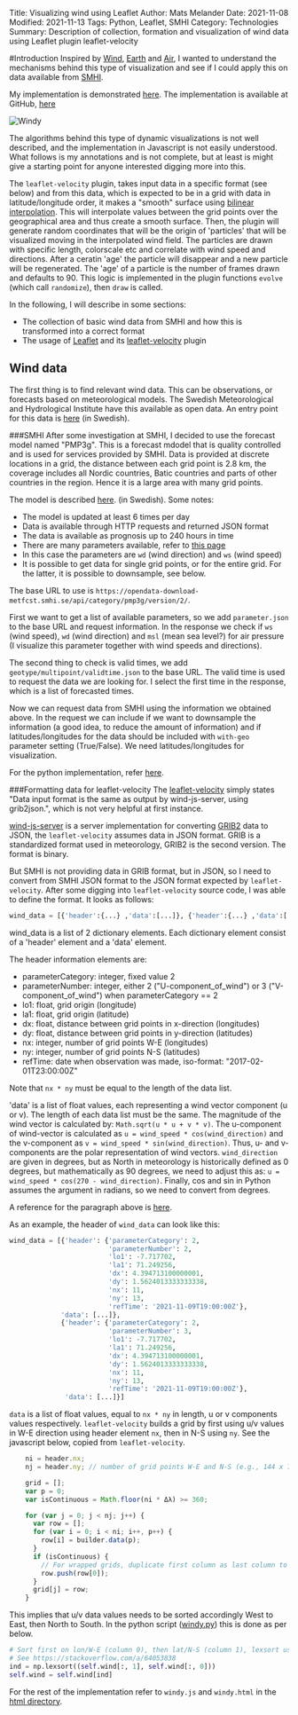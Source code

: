 Title: Visualizing wind using Leaflet
Author: Mats Melander
Date: 2021-11-08
Modified: 2021-11-13
Tags: Python, Leaflet, SMHI
Category: Technologies
Summary: Description of collection, formation and visualization of wind data using Leaflet plugin leaflet-velocity

#Introduction
Inspired by [Wind](http://hint.fm/wind/), 
[Earth](https://earth.nullschool.net/#current/wind/surface/level/orthographic=-343.58,23.08,421) and
[Air](https://air.nullschool.net/), I wanted to understand the mechanisms behind this type of visualization and see
if I could apply this on data available from [SMHI](https://www.smhi.se/en/about-smhi).

My implementation is demonstrated [here](https://www.viltstigen.se/windy/windy.html). The implementation is available
at GitHub, [here](https://github.com/Wolfrax/windy)

![Windy]({static}/img/windy.png)

The algorithms behind this type of dynamic visualizations is not well described, and the implementation in Javascript
is not easily understood. What follows is my annotations and is not complete, but at least is might give a starting
point for anyone interested digging more into this.

The `leaflet-velocity` plugin, takes input data in a specific format (see below) and from this data, which is 
expected to be in a grid with data in latitude/longitude order, it makes a "smooth" surface using 
[bilinear interpolation](https://en.wikipedia.org/wiki/Bilinear_interpolation). This will interpolate values between
the grid points over the geographical area and thus create a smooth surface. Then, the plugin will generate random 
coordinates that will be the origin of 'particles' that will be visualized moving in the interpolated wind field. 
The particles are drawn with specific length, colorscale etc and correlate with wind speed and directions. After a 
ceratin 'age' the particle will disappear and a new particle will be regenerated. The 'age' of a particle is the number
of frames drawn and defaults to 90. This logic is implemented in the plugin functions `evolve` (which call `randomize`),
then `draw` is called.

In the following, I will describe in some sections:

* The collection of basic wind data from SMHI and how this is transformed into a correct format
* The usage of [Leaflet](https://leafletjs.com/) and its [leaflet-velocity](https://github.com/onaci/leaflet-velocity) plugin

## Wind data
The first thing is to find relevant wind data. This can be observations, or forecasts based on meteorological models.
The Swedish Meteorological and Hydrological Institute have this available as open data.
An entry point for this data is [here](https://www.smhi.se/data/utforskaren-oppna-data/) (in Swedish).

###SMHI
After some investigation at SMHI, I decided to use the forecast model named "PMP3g". This is a forecast mdodel that is 
quality controlled and is used for services provided by SMHI. Data is provided at discrete locations in a grid, the 
distance between each grid point is 2.8 km, the coverage includes all Nordic countries, Batic countries and parts of 
other countries in the region. Hence it is a large area with many grid points.

The model is described [here](https://www.smhi.se/data/utforskaren-oppna-data/meteorologisk-prognosmodell-pmp3g-2-8-km-upplosning-api).
(in Swedish).
Some notes:

* The model is updated at least 6 times per day
* Data is available through HTTP requests and returned JSON format
* The data is available as prognosis up to 240 hours in time
* There are many parameters available, refer to [this page](http://opendata.smhi.se/apidocs/metfcst/parameters.html)
* In this case the parameters are `wd` (wind direction) and `ws` (wind speed)
* It is possible to get data for single grid points, or for the entire grid. For the latter, it is possible to downsample, see below.

The base URL to use is `https://opendata-download-metfcst.smhi.se/api/category/pmp3g/version/2/`.

First we want to get a list of available parameters, so we add `parameter.json` to the base URL and
request information. In the response we check if `ws` (wind speed), `wd` (wind direction) and `msl` (mean sea level?)
for air pressure (I visualize this parameter together with wind speeds and directions).

The second thing to check is valid times, we add `geotype/multipoint/validtime.json` to the base URL. The valid time is
used to request the data we are looking for. I select the first time in the response, which is a list of forecasted times.

Now we can request data from SMHI using the information we obtained above. In the request we can include if we want to
downsample the information (a good idea, to reduce the amount of information) and if latitudes/longitudes for the data
should be included with `with-geo` parameter setting (True/False). We need latitudes/longitudes for visualization.

For the python implementation, refer [here](https://github.com/Wolfrax/windy/blob/master/windy.py).

###Formatting data for leaflet-velocity
The [leaflet-velocity](https://github.com/onaci/leaflet-velocity) simply states "Data input format is the same as 
output by wind-js-server, using grib2json.", which is not very helpful at first instance.

[wind-js-server](https://github.com/danwild/wind-js-server) is a server implementation for converting
[GRIB2](https://en.wikipedia.org/wiki/GRIB) data to JSON, the `leaflet-velocity` assumes data in JSON format.
GRIB is a standardized format used in meteorology, GRIB2 is the second version. The format is binary.

But SMHI is not providing data in GRIB format, but in JSON, so I need to convert from SMHI JSON format to the JSON
format expected by `leaflet-velocity`. After some digging into `leaflet-velocity` source code, I was able to define the
format. It looks as follows:

```python
wind_data = [{'header':{...} ,'data':[...]}, {'header':{...} ,'data':[...]}]
```

wind_data is a list of 2 dictionary elements. Each dictionary element consist of a 'header' element and a
'data' element.

The header information elements are:

* parameterCategory: integer, fixed value 2
* parameterNumber: integer, either 2 ("U-component_of_wind") or 3 ("V-component_of_wind") when parameterCategory == 2
* lo1: float, grid origin (longitude)
* la1: float, grid origin (latitude)
* dx: float, distance between grid points in x-direction (longitudes)
* dy: float, distance between grid points in y-direction (latitudes)
* nx: integer, number of grid points W-E (longitudes)
* ny: integer, number of grid points N-S (latitudes)
* refTime: date when observation was made, iso-format: "2017-02-01T23:00:00Z"

Note that `nx * ny` must be equal to the length of the data list.

'data' is a list of float values, each representing a wind vector component (u or v).
The length of each data list must be the same. The magnitude of the wind vector is calculated by:
`Math.sqrt(u * u + v * v)`. The u-component of wind-vector is calculated as `u = wind_speed * cos(wind_direction)` and
the v-component as `v = wind_speed * sin(wind_direction)`. Thus, u- and v-components are the polar representation of
wind vectors. `wind_direction` are given in degrees, but as North in meteorology is historically defined as 0 degrees,
but mathematically as 90 degrees, we need to adjust this as: `u = wind_speed * cos(270 - wind_direction)`.
Finally, cos and sin in Python assumes the argument in radians, so we need to convert from degrees.

A reference for the paragraph above is [here](http://colaweb.gmu.edu/dev/clim301/lectures/wind/wind-uv).

As an example, the header of `wind_data` can look like this:
```python
wind_data = [{'header': {'parameterCategory': 2, 
                         'parameterNumber': 2, 
                         'lo1': -7.717702, 
                         'la1': 71.249256, 
                         'dx': 4.394713100000001, 
                         'dy': 1.5624013333333338, 
                         'nx': 11, 
                         'ny': 13, 
                         'refTime': '2021-11-09T19:00:00Z'},
             'data': [...]},
             {'header': {'parameterCategory': 2, 
                         'parameterNumber': 3, 
                         'lo1': -7.717702, 
                         'la1': 71.249256, 
                         'dx': 4.394713100000001, 
                         'dy': 1.5624013333333338, 
                         'nx': 11, 
                         'ny': 13, 
                         'refTime': '2021-11-09T19:00:00Z'},
              'data': [...]}]
```
`data` is a list of float values, equal to `nx * ny` in length, u or v components values respectively.
`leaflet-velocity` builds a grid by first using u/v values in W-E direction using header element `nx`, then in N-S 
using `ny`.
See the javascript below, copied from `leaflet-velocity`.

```javascript
    ni = header.nx;
    nj = header.ny; // number of grid points W-E and N-S (e.g., 144 x 73)

    grid = [];
    var p = 0;
    var isContinuous = Math.floor(ni * Δλ) >= 360;

    for (var j = 0; j < nj; j++) {
      var row = [];
      for (var i = 0; i < ni; i++, p++) {
        row[i] = builder.data(p);
      }
      if (isContinuous) {
        // For wrapped grids, duplicate first column as last column to simplify interpolation logic
        row.push(row[0]);
      }
      grid[j] = row;
    }
```
This implies that u/v data values needs to be sorted accordingly West to East, then North to South. In the python
script ([windy.py](https://github.com/Wolfrax/windy/blob/master/windy.py)) this is done as per below.

```python
# Sort first on lon/W-E (column 0), then lat/N-S (column 1), lexsort uses reversed order
# See https://stackoverflow.com/a/64053838
ind = np.lexsort((self.wind[:, 1], self.wind[:, 0]))
self.wind = self.wind[ind]
```

For the rest of the implementation refer to `windy.js` and `windy.html` in the 
[html directory](https://github.com/Wolfrax/windy/tree/master/html).

